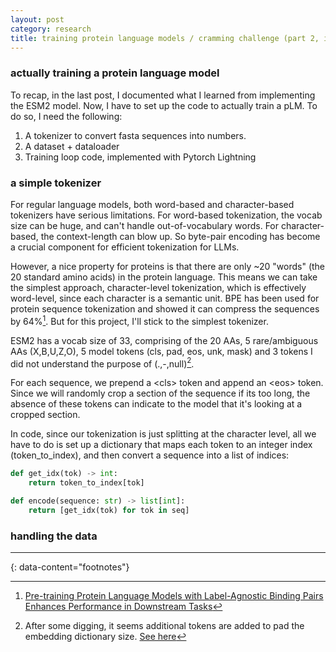 ```yaml
---
layout: post
category: research
title: training protein language models / cramming challenge (part 2, in progress)
---
```


### actually training a protein language model
To recap, in the last post, I documented what I learned from implementing the ESM2 model. Now, I have to set up the code to actually train a pLM. To do so, I need the following:

1. A tokenizer to convert fasta sequences into numbers.
2. A dataset + dataloader
3. Training loop code, implemented with Pytorch Lightning

### a simple tokenizer
For regular language models, both word-based and character-based tokenizers have serious limitations. For word-based tokenization, the vocab size can be huge, and can't handle out-of-vocabulary words. For character-based, the context-length can blow up. So byte-pair encoding has become a crucial component for efficient tokenization for LLMs.

However, a nice property for proteins is that there are only ~20 "words" (the 20 standard amino acids) in the protein language. This means we can take the simplest approach, character-level tokenization, which is effectively word-level, since each character is a semantic unit. BPE has been used for protein sequence tokenization and showed it can compress the sequences by 64%[^1]. But for this project, I'll stick to the simplest tokenizer.

ESM2 has a vocab size of 33, comprising of the 20 AAs, 5 rare/ambiguous AAs (X,B,U,Z,O), 5 model tokens (cls, pad, eos, unk, mask) and 3 tokens I did not understand the purpose of (.,-,null)[^2].

For each sequence, we prepend a <cls\> token and append an <eos\> token. Since we will randomly crop a section of the sequence if its too long, the absence of these tokens can indicate to the model that it's looking at a cropped section.

In code, since our tokenization is just splitting at the character level, all we have to do is set up a dictionary that maps each token to an integer index (token_to_index), and then convert a sequence into a list of indices:
```python
def get_idx(tok) -> int:
    return token_to_index[tok]

def encode(sequence: str) -> list[int]:
    return [get_idx(tok) for tok in seq]
```

### handling the data

---
{: data-content="footnotes"}
[^1]: [Pre-training Protein Language Models with Label-Agnostic Binding Pairs Enhances Performance in Downstream Tasks](https://arxiv.org/abs/2012.03084)
[^2]:After some digging, it seems additional tokens are added to pad the embedding dictionary size. [See here](https://github.com/facebookresearch/esm/issues/84)